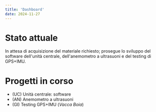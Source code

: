 ```yaml
---
title: 'Dashboard'
date: 2024-11-27
---
```

# Stato attuale 
In attesa di acquisizione del materiale richiesto; prosegue lo
sviluppo del software dell'unità centrale, dell'anemometro a
ultrasuoni e del testing di GPS+IMU.

# Progetti in corso
 - (UC) Unità centrale: software
 - (AN) Anemometro a ultrasuoni
 - (GI) Testing GPS+IMU (*Vacca Boia*)

